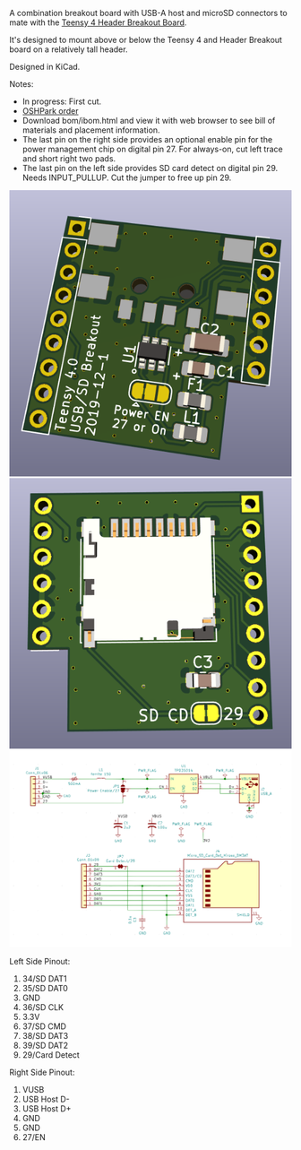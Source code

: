 A combination breakout board with USB-A host and microSD connectors to mate with the [Teensy 4 Header Breakout Board](https://github.com/blackketter/teensy4_header_breakout).  

It's designed to mount above or below the Teensy 4 and Header Breakout board on a relatively tall header.

Designed in KiCad.

Notes:

- In progress: First cut.
- [OSHPark order](https://oshpark.com/shared_projects/X9b5MPJw)
- Download bom/ibom.html and view it with web browser to see bill of materials and placement information.
- The last pin on the right side provides an optional enable pin for the power management chip on digital pin 27.  For always-on, cut left trace and short right two pads.  
- The last pin on the left side provides SD card detect on digital pin 29.  Needs INPUT_PULLUP.  Cut the jumper to free up pin 29.

![breakout render](render.png)
![breakout render_back](render_back.png)
![schematic](schematic.png)

Left Side Pinout:

1. 34/SD DAT1
2. 35/SD DAT0
3. GND
4. 36/SD CLK
5. 3.3V
6. 37/SD CMD
7. 38/SD DAT3
8. 39/SD DAT2
9. 29/Card Detect

Right Side Pinout:

1. VUSB
2. USB Host D-
3. USB Host D+
4. GND
5. GND
6. 27/EN

